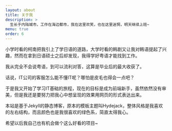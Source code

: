 ```yaml
---
layout: about
title: 关于我
description: >
  生长于内陆城市，工作在海边都市，我在这里欢笑，也在这里迷惘，明天继续上班~
menu: true
order: 6
---
```


小学时看的柯南把我引上了学日语的道路，大学时看的韩剧又让我对韩语提起了兴趣，然而在拿到日语硕士之后却发现，我得学好粤语才能找到工作。

我从完全不会说粤语，到可以流利对答，这算是毕业后的最大收获了。

话说，IT公司的客服怎么能不懂IT呢？哪怕是皮毛也得会一点吧？

于是我又开始了学习IT基础的旅程，现在的目标是成为前端新手，虽然依然没有审美，但是我还是要努力把我心中想呈现的效果用网页的形式表达出来。

本站是基于Jekyll的静态博客，原本的模板主题叫Hydejack，整体风格是我喜欢的左右结构，而且颜色也是我很喜欢的绿色系，简直太得我心。

希望以后我自己也有机会做个这么好看的项目~
